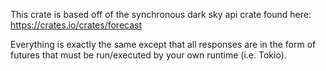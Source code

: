 This crate is based off of the synchronous dark sky api crate found here: https://crates.io/crates/forecast

Everything is exactly the same except that all responses are in the form of futures that must be run/executed by your own runtime (i.e. Tokio).